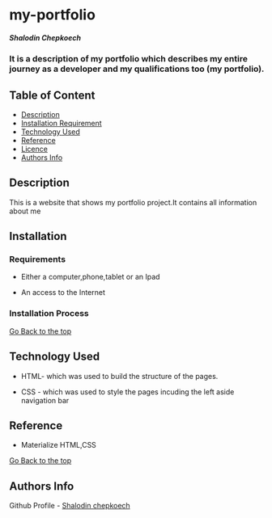 # my-portfolio 

##### Shalodin Chepkoech

### It is a description of my portfolio which describes my entire journey as a developer and my qualifications too (my portfolio).

## Table of Content

- [Description](#description)
- [Installation Requirement](#Installation)
- [Technology Used](#technology-used)
- [Reference](#reference)
- [Licence](#licence)
- [Authors Info](#author-Info)

## Description

<p>This is  a website that shows my portfolio project.It contains all information about me</p>

## Installation

### Requirements

- Either a computer,phone,tablet or an Ipad

- An access to the Internet

### Installation Process

[Go Back to the top](my-portfolio)

## Technology Used

- HTML- which was used to build the structure of the pages.

- CSS - which was used to style the pages incuding the left aside navigation bar

## Reference

- Materialize HTML,CSS

[Go Back to the top](#my-portfolio)


## Authors Info

Github Profile - [Shalodin chepkoech](https://github.com/shalodin)

